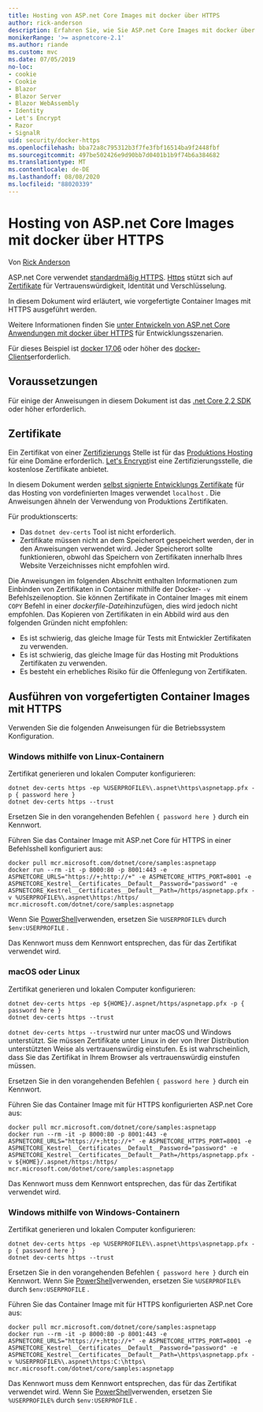 ```yaml
---
title: Hosting von ASP.net Core Images mit docker über HTTPS
author: rick-anderson
description: Erfahren Sie, wie Sie ASP.net Core Images mit docker über HTTPS hosten.
monikerRange: '>= aspnetcore-2.1'
ms.author: riande
ms.custom: mvc
ms.date: 07/05/2019
no-loc:
- cookie
- Cookie
- Blazor
- Blazor Server
- Blazor WebAssembly
- Identity
- Let's Encrypt
- Razor
- SignalR
uid: security/docker-https
ms.openlocfilehash: bba72a8c795312b3f7fe3fbf16514ba9f2448fbf
ms.sourcegitcommit: 497be502426e9d90bb7d0401b1b9f74b6a384682
ms.translationtype: MT
ms.contentlocale: de-DE
ms.lasthandoff: 08/08/2020
ms.locfileid: "88020339"
---
```

# <a name="hosting-aspnet-core-images-with-docker-over-https"></a>Hosting von ASP.net Core Images mit docker über HTTPS

Von [Rick Anderson](https://twitter.com/RickAndMSFT)

ASP.net Core verwendet [standardmäßig HTTPS](/aspnet/core/security/enforcing-ssl). [Https](https://en.wikipedia.org/wiki/HTTPS) stützt sich auf [Zertifikate](https://en.wikipedia.org/wiki/Public_key_certificate) für Vertrauenswürdigkeit, Identität und Verschlüsselung.

In diesem Dokument wird erläutert, wie vorgefertigte Container Images mit HTTPS ausgeführt werden.

Weitere Informationen finden Sie [unter Entwickeln von ASP.net Core Anwendungen mit docker über HTTPS](https://github.com/dotnet/dotnet-docker/blob/master/samples/run-aspnetcore-https-development.md) für Entwicklungsszenarien.

Für dieses Beispiel ist [docker 17,06](https://docs.docker.com/release-notes/docker-ce) oder höher des [docker-Clients](https://www.docker.com/products/docker)erforderlich.

## <a name="prerequisites"></a>Voraussetzungen

Für einige der Anweisungen in diesem Dokument ist das [.net Core 2,2 SDK](https://dotnet.microsoft.com/download) oder höher erforderlich.

## <a name="certificates"></a>Zertifikate

Ein Zertifikat von einer [Zertifizierungs](https://wikipedia.org/wiki/Certificate_authority) Stelle ist für das [Produktions Hosting](https://blogs.msdn.microsoft.com/webdev/2017/11/29/configuring-https-in-asp-net-core-across-different-platforms/) für eine Domäne erforderlich. [Let's Encrypt](https://letsencrypt.org/)ist eine Zertifizierungsstelle, die kostenlose Zertifikate anbietet.

In diesem Dokument werden [selbst signierte Entwicklungs Zertifikate](https://en.wikipedia.org/wiki/Self-signed_certificate) für das Hosting von vordefinierten Images verwendet `localhost` . Die Anweisungen ähneln der Verwendung von Produktions Zertifikaten.

Für produktionscerts:

* Das `dotnet dev-certs` Tool ist nicht erforderlich.
* Zertifikate müssen nicht an dem Speicherort gespeichert werden, der in den Anweisungen verwendet wird. Jeder Speicherort sollte funktionieren, obwohl das Speichern von Zertifikaten innerhalb Ihres Website Verzeichnisses nicht empfohlen wird.

Die Anweisungen im folgenden Abschnitt enthalten Informationen zum Einbinden von Zertifikaten in Container mithilfe der Docker- `-v` Befehlszeilenoption. Sie können Zertifikate in Container Images mit einem `COPY` Befehl in einer *dockerfile-Datei*hinzufügen, dies wird jedoch nicht empfohlen. Das Kopieren von Zertifikaten in ein Abbild wird aus den folgenden Gründen nicht empfohlen:

* Es ist schwierig, das gleiche Image für Tests mit Entwickler Zertifikaten zu verwenden.
* Es ist schwierig, das gleiche Image für das Hosting mit Produktions Zertifikaten zu verwenden.
* Es besteht ein erhebliches Risiko für die Offenlegung von Zertifikaten.

## <a name="running-pre-built-container-images-with-https"></a>Ausführen von vorgefertigten Container Images mit HTTPS

Verwenden Sie die folgenden Anweisungen für die Betriebssystem Konfiguration.

### <a name="windows-using-linux-containers"></a>Windows mithilfe von Linux-Containern

Zertifikat generieren und lokalen Computer konfigurieren:

```dotnetcli
dotnet dev-certs https -ep %USERPROFILE%\.aspnet\https\aspnetapp.pfx -p { password here }
dotnet dev-certs https --trust
```

Ersetzen Sie in den vorangehenden Befehlen `{ password here }` durch ein Kennwort.

Führen Sie das Container Image mit ASP.net Core für HTTPS in einer Befehlsshell konfiguriert aus:

```console
docker pull mcr.microsoft.com/dotnet/core/samples:aspnetapp
docker run --rm -it -p 8000:80 -p 8001:443 -e ASPNETCORE_URLS="https://+;http://+" -e ASPNETCORE_HTTPS_PORT=8001 -e ASPNETCORE_Kestrel__Certificates__Default__Password="password" -e ASPNETCORE_Kestrel__Certificates__Default__Path=/https/aspnetapp.pfx -v %USERPROFILE%\.aspnet\https:/https/ mcr.microsoft.com/dotnet/core/samples:aspnetapp
```

Wenn Sie [PowerShell](/powershell/scripting/overview)verwenden, ersetzen Sie `%USERPROFILE%` durch `$env:USERPROFILE` .

Das Kennwort muss dem Kennwort entsprechen, das für das Zertifikat verwendet wird.

### <a name="macos-or-linux"></a>macOS oder Linux

Zertifikat generieren und lokalen Computer konfigurieren:

```dotnetcli
dotnet dev-certs https -ep ${HOME}/.aspnet/https/aspnetapp.pfx -p { password here }
dotnet dev-certs https --trust
```

`dotnet dev-certs https --trust`wird nur unter macOS und Windows unterstützt. Sie müssen Zertifikate unter Linux in der von Ihrer Distribution unterstützten Weise als vertrauenswürdig einstufen. Es ist wahrscheinlich, dass Sie das Zertifikat in Ihrem Browser als vertrauenswürdig einstufen müssen.

Ersetzen Sie in den vorangehenden Befehlen `{ password here }` durch ein Kennwort.

Führen Sie das Container Image mit für HTTPS konfigurierten ASP.net Core aus:

```console
docker pull mcr.microsoft.com/dotnet/core/samples:aspnetapp
docker run --rm -it -p 8000:80 -p 8001:443 -e ASPNETCORE_URLS="https://+;http://+" -e ASPNETCORE_HTTPS_PORT=8001 -e ASPNETCORE_Kestrel__Certificates__Default__Password="password" -e ASPNETCORE_Kestrel__Certificates__Default__Path=/https/aspnetapp.pfx -v ${HOME}/.aspnet/https:/https/ mcr.microsoft.com/dotnet/core/samples:aspnetapp
```

Das Kennwort muss dem Kennwort entsprechen, das für das Zertifikat verwendet wird.

### <a name="windows-using-windows-containers"></a>Windows mithilfe von Windows-Containern

Zertifikat generieren und lokalen Computer konfigurieren:

```dotnetcli
dotnet dev-certs https -ep %USERPROFILE%\.aspnet\https\aspnetapp.pfx -p { password here }
dotnet dev-certs https --trust
```

Ersetzen Sie in den vorangehenden Befehlen `{ password here }` durch ein Kennwort. Wenn Sie [PowerShell](/powershell/scripting/overview)verwenden, ersetzen Sie `%USERPROFILE%` durch `$env:USERPROFILE` .

Führen Sie das Container Image mit für HTTPS konfigurierten ASP.net Core aus:

```console
docker pull mcr.microsoft.com/dotnet/core/samples:aspnetapp
docker run --rm -it -p 8000:80 -p 8001:443 -e ASPNETCORE_URLS="https://+;http://+" -e ASPNETCORE_HTTPS_PORT=8001 -e ASPNETCORE_Kestrel__Certificates__Default__Password="password" -e ASPNETCORE_Kestrel__Certificates__Default__Path=\https\aspnetapp.pfx -v %USERPROFILE%\.aspnet\https:C:\https\ mcr.microsoft.com/dotnet/core/samples:aspnetapp
```

Das Kennwort muss dem Kennwort entsprechen, das für das Zertifikat verwendet wird. Wenn Sie [PowerShell](/powershell/scripting/overview)verwenden, ersetzen Sie `%USERPROFILE%` durch `$env:USERPROFILE` .
